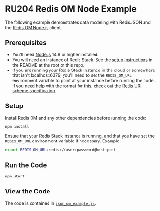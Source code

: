 # RU204 Redis OM Node Example

The following example demonstrates data modeling with RedisJSON and the [Redis OM Node.js](https://github.com/redis/redis-om-node) client.

## Prerequisites

* You'll need [Node.js](https://nodejs.org/) 14.8 or higher installed.
* You will need an instance of Redis Stack.  See the [setup instructions](/README.md) in the README at the root of this repo.
* If you are running your Redis Stack instance in the cloud or somewhere that isn't localhost:6379, you'll need to set the `REDIS_OM_URL` environment variable to point at your instance before running the code.  If you need help with the format for this, check out the [Redis URI scheme specification](https://www.iana.org/assignments/uri-schemes/prov/redis).

## Setup

Install Redis OM and any other dependencies before running the code:

```bash
npm install
```

Ensure that your Redis Stack instance is running, and that you have set the `REDIS_OM_URL` environment variable if necessary.  Example:

```bash
export REDIS_OM_URL=redis://user:password@host:port
```

## Run the Code

```bash
npm start
```

## View the Code

The code is contained in [`json_om_example.js`](./json_om_example.js).